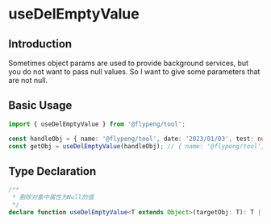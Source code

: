 # useDelEmptyValue

## Introduction

Sometimes object params are used to provide background services, but you do not want to pass null values. So I want to give some parameters that are not null.

## Basic Usage

```ts
import { useDelEmptyValue } from '@flypeng/tool';

const handleObj = { name: '@flypeng/tool', date: '2023/01/03', test: null };
const getObj = useDelEmptyValue(handleObj); // { name: '@flypeng/tool', date: '2023/01/03' }
```

## Type Declaration

```ts
/**
 * 删除对象中属性为Null的值
 */
declare function useDelEmptyValue<T extends Object>(targetObj: T): T | undefined;
```
